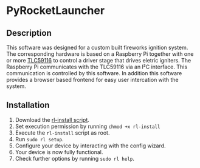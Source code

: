 # PyRocketLauncher

## Description
This software was designed for a custom built fireworks ignition system. The corresponding hardware is based on a Raspberry Pi together with one or more [TLC59116](https://github.com/CR1337/PyRocketLauncher/blob/dev/doc/tlc59116.pdf) to control a driver stage that drives eletric igniters. The Raspberry Pi communicates with the TLC59116 via an I²C interface. This communication is controlled by this software. In addition this software provides a browser based frontend for easy user intercation with the system.

## Installation
1. Download  the [rl-install script](https://raw.githubusercontent.com/CR1337/PyRocketLauncher/main/bin/rl-install).
2. Set execution permission by running `chmod +x rl-install`
3. Execute the `rl-install` script as root.
4. Run `sudo rl setup`.
5. Configure your device by interacting with the config wizard.
6. Your device is now fully functional.
7. Check further options by running `sudo rl help`.
